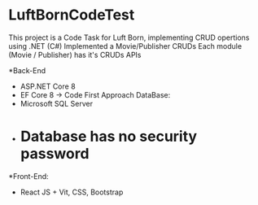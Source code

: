 # LuftBornCodeTest
This project is a Code Task for Luft Born, implementing CRUD opertions using .NET (C#)
Implemented a Movie/Publisher CRUDs
Each module (Movie / Publisher) has it's CRUDs APIs


*Back-End
- ASP.NET Core 8
- EF Core 8 -> Code First Approach
DataBase:
- Microsoft SQL Server
- Database has no security password
  ======================================================================
*Front-End:
- React JS + Vit, CSS, Bootstrap
